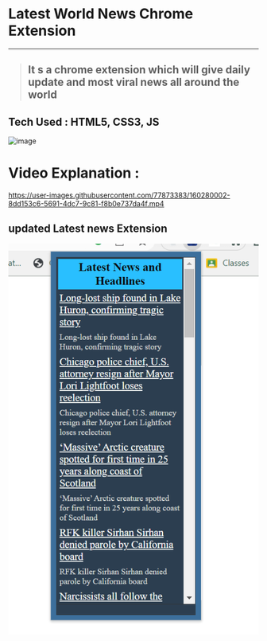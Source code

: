
# Latest World News Chrome Extension
---

> ## It s a chrome extension which will give daily update and most viral news all around the world
## **Tech Used : HTML5, CSS3, JS**




![image](https://user-images.githubusercontent.com/77873383/157924073-edb85c64-ea71-4694-83c6-5c74ef52be2e.png)

# Video Explanation :



https://user-images.githubusercontent.com/77873383/160280002-8dd153c6-5691-4dc7-9c81-f8b0e737da4f.mp4


## updated Latest news Extension

  ![Extension](./1.png)


